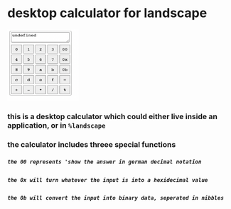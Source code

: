 # desktop calculator for landscape

<img src="calculator.png" width="160" height="160">


### this is a desktop calculator which could either live inside an application, or in ```%landscape``` 
### the calculator includes threee special functions

##### ``` the 00 represents 'show the answer in german decimal notation ```

##### ``` the 0x will turn whatever the input is into a hexidecimal value ```

##### ``` the 0b will convert the input into binary data, seperated in nibbles ```
